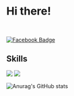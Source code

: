 <h1>Hi there!</h1><br>

[![Facebook Badge](https://img.shields.io/badge/-Facebook-1877f2?logo=facebook&logoColor=white&link={https://www.facebook.com/profile.php?id=100008234440072})]({https://www.facebook.com/profile.php?id=100008234440072}) 


<h2>Skills</h2>
<a href="https://www.notion.so/Who-am-I-baac3cfaf0624e279f048d79ca61f5ea" target="_blank"><img src="https://img.shields.io/badge/Notions-black?style=flat-square&logo=Notion&logoColor=white"/></a>

<img src="https://img.shields.io/badge/Python-skyblue?style=flat-square&logo=Python&logoColor=white"/>
<br>

![Anurag's GitHub stats](https://github-readme-stats.vercel.app/api?username=Ch4nh33&show_icons=true&theme=graywhite)
